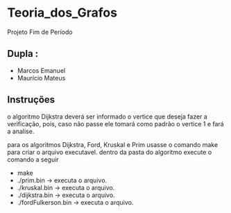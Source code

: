 # Teoria_dos_Grafos
Projeto Fim de Período 

## Dupla :
+ Marcos Emanuel
+ Maurício Mateus

## Instruções 

o algoritmo Dijkstra deverá ser informado o vertice que deseja fazer a verificação, pois, caso não passe 
ele tomará como padrão o vertice 1 e fará a analise.

para os algoritmos Dijkstra, Ford, Kruskal e Prim usasse o comando make para criar o arquivo executavel.
dentro da pasta do algoritmo execute o comando a seguir 
  - make
  - ./prim.bin -> executa o arquivo.
  - ./kruskal.bin -> executa o arquivo.
  - ./dijkstra.bin -> executa o arquivo.
  - ./fordFulkerson.bin -> executa o arquivo.
